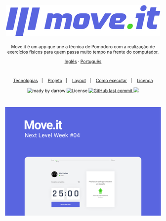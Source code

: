 <h1 align="center">
  <img alt="move.it" title="move.it" src="public/logo-full.svg" />
</h1>

<p align="center">Move.it é um app que une a técnica de Pomodoro com a realização de exercícios físicos para quem passa muito tempo na frente do computador.</p>

<p align="center">
    <a href="README.md">Inglês</a>
    ·
    <a href="README-pt.md">Português</a>
 </p>

<br>

<p align="center">
  <a href="#-tecnologias">Tecnologias</a>&nbsp;&nbsp;&nbsp;|&nbsp;&nbsp;&nbsp;
  <a href="#-projeto">Projeto</a>&nbsp;&nbsp;&nbsp;|&nbsp;&nbsp;&nbsp;
  <a href="#-layout">Layout</a>&nbsp;&nbsp;&nbsp;|&nbsp;&nbsp;&nbsp;
  <a href="#-como-executar">Como executar</a>&nbsp;&nbsp;&nbsp;|&nbsp;&nbsp;&nbsp;
  <a href="#-licença">Licença</a>
</p>

<p align="center">
  <img src="https://img.shields.io/static/v1?label=made by&message=Darrow&color=8257E5&labelColor=000000" alt="mady by darrow" />
  <img alt="License" src="https://img.shields.io/static/v1?label=license&message=MIT&color=8257E5&labelColor=000000">
  <a href="https://github.com/Darrooooow/Move.it-NLW-04/commits/main">
    <img alt="GitHub last commit" src="https://img.shields.io/github/last-commit/Darrooooow/Move.it-NLW-04?&color=8257E5&labelColor=000000">
  </a>
   <a aria-label="Completed" href="https://nextlevelweek.com/">
    <img src="https://img.shields.io/badge/Move.it-NLW 4-8257E5?logo=data:image/png;base64,iVBORw0KGgoAAAANSUhEUgAAABAAAAAQCAMAAAAoLQ9TAAAALVBMVEVHcExxWsF0XMJzXMJxWcFsUsD///9jRrzY0u6Xh9Gsn9n39fyMecy0qd2bjNJWBT0WAAAABHRSTlMA2Do606wF2QAAAGlJREFUGJVdj1cWwCAIBLEsRU3uf9xobDH8+GZwUYi8i6ucJwrxKE+7D0G9Q4vlYqtmCSjndr4CgCgzlyFgfKfKCVO0LrPKjmiqMxGXkJwNnXskqWG+1oSM+BSwD8f29YLNjvx/OQrn+g99oQSoNmt3PgAAAABJRU5ErkJggg==&color=8257E5&labelColor=000000"></img>
  </a>
</p>

<br>

<p align="center">
  <img src=".github/cover.png" alt="Página inicial">
</p>